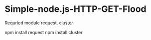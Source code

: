 # Simple-node.js-HTTP-GET-Flood
Requried module request, cluster

npm install request
npm install cluster
